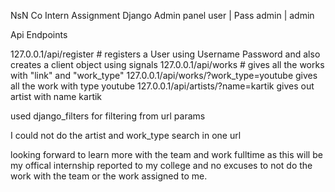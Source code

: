 NsN Co Intern Assignment
Django
Admin panel  user | Pass
admin | admin

Api Endpoints

127.0.0.1/api/register # registers a User using Username Password and also creates a client object using signals
127.0.0.1/api/works # gives all the works with "link" and "work_type"
127.0.0.1/api/works/?work_type=youtube gives all the work with type youtube
127.0.0.1/api/artists/?name=kartik gives out artist with name kartik


used django_filters for filtering from url params


I could not do the artist and work_type search in one url

looking forward to learn more with the team and work fulltime as this will be my offical internship reported to my college and no excuses to not do the work with the team or the work assigned to me.